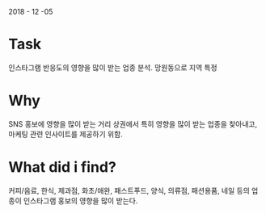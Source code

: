 2018 - 12 -05

# Task

인스타그램 반응도의 영향을 많이 받는 업종 분석. 망원동으로 지역 특정

# Why

SNS 홍보에 영향을 많이 받는 거리 상권에서 특히 영향을 많이 받는 업종을 찾아내고, 마케팅 관련 인사이트를 제공하기 위함.

# What did i find?

커피/음료, 한식, 제과점, 화초/애완, 패스트푸드, 양식, 의류점, 패션용품, 네일 등의 업종이 인스타그램 홍보의 영향을 많이 받는다.